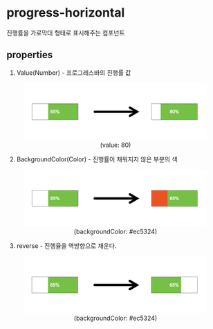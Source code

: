 # progress-horizontal
진행률을 가로막대 형태로 표시해주는 컴포넌트

  
## properties  
1. Value(Number) - 프로그레스바의 진행률 값  

<figure style="text-align: center;">

![프로그레스바-Value적용결과][progress-horizontal-02]  
<figurecaption>(value: 80)</figurecaption>
</figure>

2. BackgroundColor(Color) - 진행률이 채워지지 않은 부분의 색  

<figure style="text-align: center;">

![프로그레스바-BackgroundColor적용결과][progress-horizontal-03]
<figurecaption>(backgroundColor: #ec5324)</figurecaption>
</figure>

3. reverse - 진행율을 역방향으로 채운다.  

<figure style="text-align: center;">

![프로그레스바-BackgroundColor적용결과][progress-horizontal-04]  
<figurecaption>(backgroundColor: #ec5324)</figurecaption>
</figure> 


[progress-horizontal-01]: ../images/progress-horizontal-01.png

[progress-horizontal-02]: ../images/progress-horizontal-02.png

[progress-horizontal-03]: ../images/progress-horizontal-03.png

[progress-horizontal-04]: ../images/progress-horizontal-04.png
